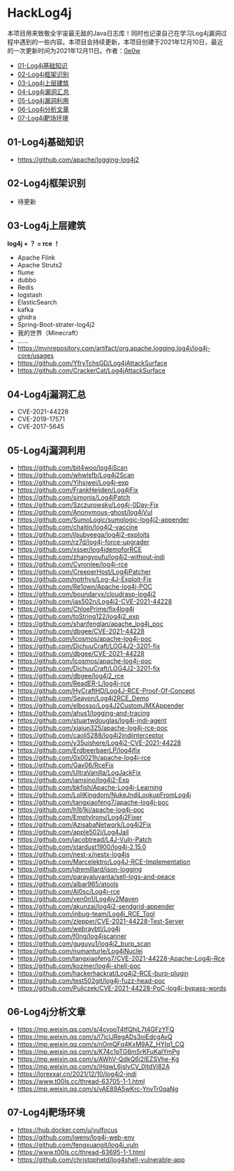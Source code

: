 # HackLog4j

本项目用来致敬全宇宙最无敌的Java日志库！同时也记录自己在学习Log4j漏洞过程中遇到的一些内容。本项目会持续更新，本项目创建于2021年12月10日，最近的一次更新时间为2021年12月11日。作者：[0e0w](https://github.com/0e0w/HackLog4j)

- [01-Log4j基础知识](https://github.com/0e0w/HackLog4j#01-log4j%E5%9F%BA%E7%A1%80%E7%9F%A5%E8%AF%86)
- [02-Log4j框架识别](https://github.com/0e0w/HackLog4j#02-log4j%E6%A1%86%E6%9E%B6%E8%AF%86%E5%88%AB)
- [03-Log4j上层建筑](https://github.com/0e0w/HackLog4j#03-log4j%E4%B8%8A%E5%B1%82%E5%BB%BA%E7%AD%91)
- [04-Log4j漏洞汇总](https://github.com/0e0w/HackLog4j#04-log4j%E6%BC%8F%E6%B4%9E%E6%B1%87%E6%80%BB)
- [05-Log4j漏洞利用](https://github.com/0e0w/HackLog4j#05-log4j%E6%BC%8F%E6%B4%9E%E5%88%A9%E7%94%A8)
- [06-Log4j分析文章](https://github.com/0e0w/HackLog4j#06-log4j%E5%88%86%E6%9E%90%E6%96%87%E7%AB%A0)
- [07-Log4j靶场环境](https://github.com/0e0w/HackLog4j#07-log4j%E9%9D%B6%E5%9C%BA%E7%8E%AF%E5%A2%83)

## 01-Log4j基础知识
- https://github.com/apache/logging-log4j2

## 02-Log4j框架识别

- 待更新

## 03-Log4j上层建筑

**log4j + ？ = rce ！**

- Apache Flink
- Apache Struts2
- flume
- dubbo
- Redis
- logstash
- ElasticSearch
- kafka
- ghidra
- Spring-Boot-strater-log4j2
- 我的世界（Minecraft）
- ......
- https://mvnrepository.com/artifact/org.apache.logging.log4j/log4j-core/usages
- https://github.com/YfryTchsGD/Log4jAttackSurface
- https://github.com/CrackerCat/Log4jAttackSurface

## 04-Log4j漏洞汇总

- CVE-2021-44228
- CVE-2019-17571
- CVE-2017-5645

## 05-Log4j漏洞利用

- https://github.com/bit4woo/log4jScan
- https://github.com/whwlsfb/Log4j2Scan
- https://github.com/Yihsiwei/Log4j-exp
- https://github.com/FrankHeijden/Log4jFix
- https://github.com/simonis/Log4jPatch
- https://github.com/Szczurowsky/Log4j-0Day-Fix
- https://github.com/Anonymous-ghost/log4jVul
- https://github.com/SumoLogic/sumologic-log4j2-appender
- https://github.com/chaitin/log4j2-vaccine
- https://github.com/ilsubyeega/log4j2-exploits
- https://github.com/rz7d/log4j-force-upgrader
- https://github.com/xsser/log4jdemoforRCE
- https://github.com/zhangyoufu/log4j2-without-jndi
- https://github.com/Cyronlee/log4j-rce
- https://github.com/CreeperHost/Log4jPatcher
- https://github.com/notrhys/Log-4J-Exploit-Fix
- https://github.com/Re1own/Apache-log4j-POC
- https://github.com/boundaryx/cloudrasp-log4j2
- https://github.com/jas502n/Log4j2-CVE-2021-44228
- https://github.com/ChloePrime/fix4log4j
- https://github.com/toString122/log4j2_exp
- https://github.com/shanfenglan/apache_log4j_poc
- https://github.com/dbgee/CVE-2021-44228
- https://github.com/lcosmos/apache-log4j-poc
- https://github.com/DichuuCraft/LOG4J2-3201-fix
- https://github.com/dbgee/CVE-2021-44228
- https://github.com/lcosmos/apache-log4j-poc
- https://github.com/DichuuCraft/LOG4J2-3201-fix
- https://github.com/dbgee/log4j2_rce
- https://github.com/ReadER-L/log4j-rce
- https://github.com/HyCraftHD/Log4J-RCE-Proof-Of-Concept
- https://github.com/Seayon/Log4j2RCE_Demo
- https://github.com/elbosso/Log4J2CustomJMXAppender
- https://github.com/ahus1/logging-and-tracing
- https://github.com/stuartwdouglas/log4j-jndi-agent
- https://github.com/xiajun325/apache-log4j-rce-poc
- https://github.com/caoli5288/log4j2jndiinterceptor
- https://github.com/y35uishere/Log4j2-CVE-2021-44228
- https://github.com/ErdbeerbaerLP/log4jfix
- https://github.com/0x0021h/apache-log4j-rce
- https://github.com/Gav06/RceFix
- https://github.com/UltraVanilla/LogJackFix
- https://github.com/iamsino/log4j2-Exp
- https://github.com/bkfish/Apache-Log4j-Learning
- https://github.com/LoliKingdom/NukeJndiLookupFromLog4j
- https://github.com/tangxiaofeng7/apache-log4j-poc
- https://github.com/h1b1ki/apache-log4j-poc
- https://github.com/EmptyIrony/Log4j2Fixer
- https://github.com/AzisabaNetwork/Log4j2Fix
- https://github.com/apple502j/Log4Jail
- https://github.com/jacobtread/L4J-Vuln-Patch
- https://github.com/stardust1900/log4j-2.15.0
- https://github.com/nest-x/nestx-log4js
- https://github.com/Marcelektro/Log4J-RCE-Implementation
- https://github.com/jdremillard/json-logging
- https://github.com/parayaluyanta/sell-logs-and-peace
- https://github.com/albar965/atools
- https://github.com/Al0sc/Log4j-rce
- https://github.com/ven0n1/Log4jv2Maven
- https://github.com/akunzai/log4j2-sendgrid-appender
- https://github.com/inbug-team/Log4j_RCE_Tool
- https://github.com/zlepper/CVE-2021-44228-Test-Server
- https://github.com/webraybtl/Log4j
- https://github.com/f0ng/log4jscanner
- https://github.com/guguyu1/log4j2_burp_scan
- https://github.com/numanturle/Log4jNuclei
- https://github.com/tangxiaofeng7/CVE-2021-44228-Apache-Log4j-Rce
- https://github.com/kozmer/log4j-shell-poc
- https://github.com/hackerhackrat/Log4j2-RCE-burp-plugin
- https://github.com/test502git/log4j-fuzz-head-poc
- https://github.com/Puliczek/CVE-2021-44228-PoC-log4j-bypass-words

## 06-Log4j分析文章

- https://mp.weixin.qq.com/s/4cvooT4tfQhjL7t4GFzYFQ
- https://mp.weixin.qq.com/s/l7iclJRegADs3oiEdcgAvQ
- https://mp.weixin.qq.com/s/nOmQFq4KxM9AZ_HYIq1_CQ
- https://mp.weixin.qq.com/s/K74c1pTG6m5rKFuKaIYmPg
- https://mp.weixin.qq.com/s/AWhV-QdkQ6i2IEZSVhe-Kg
- https://mp.weixin.qq.com/s/iHqwL6jslyCV_0jtdVj82A
- https://lorexxar.cn/2021/12/10/log4j2-jndi
- https://www.t00ls.cc/thread-63705-1-1.html
- https://mp.weixin.qq.com/s/vAE89A5wKrc-YnvTr0qaNg

## 07-Log4j靶场环境

- https://hub.docker.com/u/vulfocus
- https://github.com/jweny/log4j-web-env
- https://github.com/fengxuangit/log4j_vuln
- https://www.t00ls.cc/thread-63695-1-1.html
- https://github.com/christophetd/log4shell-vulnerable-app